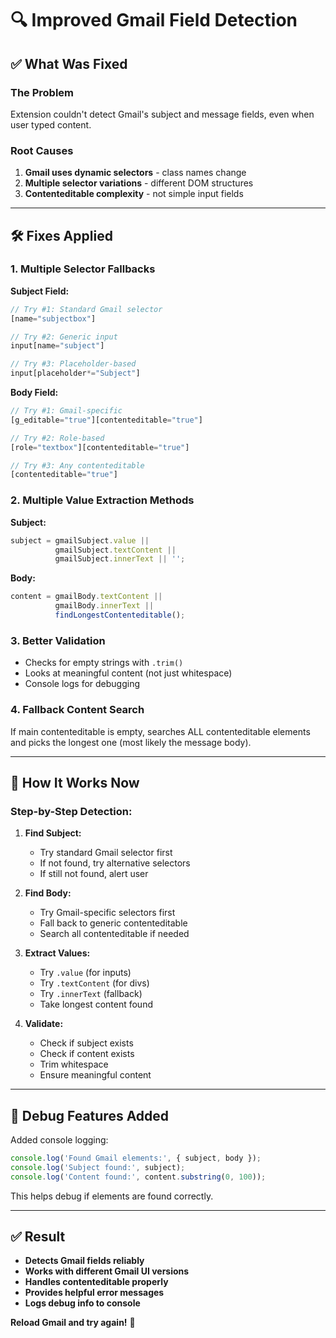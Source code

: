 # 🔍 Improved Gmail Field Detection

## ✅ What Was Fixed

### The Problem
Extension couldn't detect Gmail's subject and message fields, even when user typed content.

### Root Causes
1. **Gmail uses dynamic selectors** - class names change
2. **Multiple selector variations** - different DOM structures
3. **Contenteditable complexity** - not simple input fields

---

## 🛠️ Fixes Applied

### 1. Multiple Selector Fallbacks
**Subject Field:**
```javascript
// Try #1: Standard Gmail selector
[name="subjectbox"]

// Try #2: Generic input
input[name="subject"]

// Try #3: Placeholder-based
input[placeholder*="Subject"]
```

**Body Field:**
```javascript
// Try #1: Gmail-specific
[g_editable="true"][contenteditable="true"]

// Try #2: Role-based
[role="textbox"][contenteditable="true"]

// Try #3: Any contenteditable
[contenteditable="true"]
```

### 2. Multiple Value Extraction Methods
**Subject:**
```javascript
subject = gmailSubject.value || 
          gmailSubject.textContent || 
          gmailSubject.innerText || '';
```

**Body:**
```javascript
content = gmailBody.textContent || 
          gmailBody.innerText || 
          findLongestContenteditable();
```

### 3. Better Validation
- Checks for empty strings with `.trim()`
- Looks at meaningful content (not just whitespace)
- Console logs for debugging

### 4. Fallback Content Search
If main contenteditable is empty, searches ALL contenteditable elements and picks the longest one (most likely the message body).

---

## 🎯 How It Works Now

### Step-by-Step Detection:

1. **Find Subject:**
   - Try standard Gmail selector first
   - If not found, try alternative selectors
   - If still not found, alert user

2. **Find Body:**
   - Try Gmail-specific selectors first
   - Fall back to generic contenteditable
   - Search all contenteditable if needed

3. **Extract Values:**
   - Try `.value` (for inputs)
   - Try `.textContent` (for divs)
   - Try `.innerText` (fallback)
   - Take longest content found

4. **Validate:**
   - Check if subject exists
   - Check if content exists
   - Trim whitespace
   - Ensure meaningful content

---

## 🐛 Debug Features Added

Added console logging:
```javascript
console.log('Found Gmail elements:', { subject, body });
console.log('Subject found:', subject);
console.log('Content found:', content.substring(0, 100));
```

This helps debug if elements are found correctly.

---

## ✅ Result

- **Detects Gmail fields reliably**
- **Works with different Gmail UI versions**
- **Handles contenteditable properly**
- **Provides helpful error messages**
- **Logs debug info to console**

**Reload Gmail and try again!** 🚀



